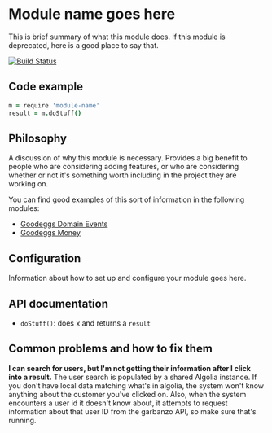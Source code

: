 # Module name goes here

This is brief summary of what this module does. If this module is deprecated, here is a good place to say that.

[![Build Status](https://magnum.travis-ci.com/goodeggs/garbanzo.svg?token=6spuidFAaP6eRzSXeuza&branch=master)](https://magnum.travis-ci.com/goodeggs/<project>)

## Code example

```coffeescript
m = require 'module-name'
result = m.doStuff()
```

## Philosophy

A discussion of why this module is necessary. Provides a big benefit to people
who are considering adding features, or who are considering whether or not it's
something worth including in the project they are working on.

You can find good examples of this sort of information in the following modules:

- [Goodeggs Domain Events](https://github.com/goodeggs/goodeggs-domain-events#best-practices)
- [Goodeggs Money](https://github.com/goodeggs/goodeggs-money#why)

## Configuration

Information about how to set up and configure your module goes here.

## API documentation

- `doStuff()`: does x and returns a `result`

## Common problems and how to fix them

**I can search for users, but I'm not getting their information after I click
into a result.**
The user search is populated by a shared Algolia instance. If you don't have
local data matching what's in algolia, the system won't know anything about the
customer you've clicked on. Also, when the system encounters a user id it
doesn't know about, it attempts to request information about that user ID from
the garbanzo API, so make sure that's running.
